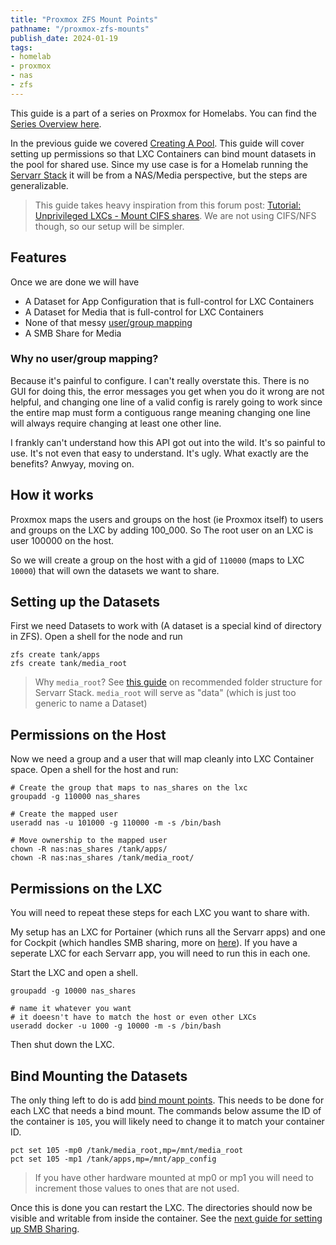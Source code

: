 ```yaml
---
title: "Proxmox ZFS Mount Points"
pathname: "/proxmox-zfs-mounts"
publish_date: 2024-01-19
tags:
- homelab
- proxmox
- nas
- zfs
---
```


This guide is a part of a series on Proxmox for Homelabs. You can find the [Series Overview here](/proxmox-series).

In the previous guide we covered [Creating A Pool](/proxmox-zfs). This guide will cover setting up permissions so that LXC Containers can bind mount datasets in the pool for shared use. Since my use case is for a Homelab running the [Servarr Stack](https://wiki.servarr.com/) it will be from a NAS/Media perspective, but the steps are generalizable.

> This guide takes heavy inspiration from this forum post: [Tutorial: Unprivileged LXCs - Mount CIFS shares](https://forum.proxmox.com/threads/tutorial-unprivileged-lxcs-mount-cifs-shares.101795/). We are not using CIFS/NFS though, so our setup will be simpler.

## Features

Once we are done we will have

* A Dataset for App Configuration that is full-control for LXC Containers
* A Dataset for Media that is full-control for LXC Containers
* None of that messy [user/group mapping](https://pve.proxmox.com/wiki/Unprivileged_LXC_containers#Using_local_directory_bind_mount_points)
* A SMB Share for Media

### Why no user/group mapping?

Because it's painful to configure. I can't really overstate this. There is no GUI for doing this, the error messages you get when you do it wrong are not helpful, and changing one line of a valid config is rarely going to work since the entire map must form a contiguous range meaning changing one line will always require changing at least one other line.

I frankly can't understand how this API got out into the wild. It's so painful to use. It's not even that easy to understand. It's ugly. What exactly are the benefits? Anwyay, moving on.

## How it works

Proxmox maps the users and groups on the host (ie Proxmox itself) to users and groups on the LXC by adding 100_000. So The root user on an LXC is user 100000 on the host.

So we will create a group on the host with a gid of `110000` (maps to LXC `10000`) that will own the datasets we want to share.

## Setting up the Datasets

First we need Datasets to work with (A dataset is a special kind of directory in ZFS). Open a shell for the node and run

```
zfs create tank/apps
zfs create tank/media_root
```

> Why `media_root`? See [this guide](https://trash-guides.info/Hardlinks/How-to-setup-for/Docker/#folder-structure) on recommended folder structure for Servarr Stack. `media_root` will serve as "data" (which is just too generic to name a Dataset)


## Permissions on the Host

Now we need a group and a user that will map cleanly into LXC Container space. Open a shell for the host and run:

```
# Create the group that maps to nas_shares on the lxc
groupadd -g 110000 nas_shares

# Create the mapped user
useradd nas -u 101000 -g 110000 -m -s /bin/bash

# Move ownership to the mapped user
chown -R nas:nas_shares /tank/apps/
chown -R nas:nas_shares /tank/media_root/
```

## Permissions on the LXC

You will need to repeat these steps for each LXC you want to share with.

My setup has an LXC for Portainer (which runs all the Servarr apps) and one for Cockpit (which handles SMB sharing, more on [here](/proxmox-cockpit)). If you have a seperate LXC for each Servarr app, you will need to run this in each one.

Start the LXC and open a shell.

```
groupadd -g 10000 nas_shares

# name it whatever you want
# it doeesn't have to match the host or even other LXCs
useradd docker -u 1000 -g 10000 -m -s /bin/bash 
```

Then shut down the LXC.

## Bind Mounting the Datasets

The only thing left to do is add [bind mount points](https://pve.proxmox.com/wiki/Unprivileged_LXC_containers#Using_local_directory_bind_mount_points). This needs to be done for each LXC that needs a bind mount. The commands below assume the ID of the container is `105`, you will likely need to change it to match your container ID.

```
pct set 105 -mp0 /tank/media_root,mp=/mnt/media_root
pct set 105 -mp1 /tank/apps,mp=/mnt/app_config
```

> If you have other hardware mounted at mp0 or mp1 you will need to increment those values to ones that are not used.

Once this is done you can restart the LXC. The directories should now be visible and writable from inside the container. See the [next guide for setting up SMB Sharing](/proxmox-cockpit).